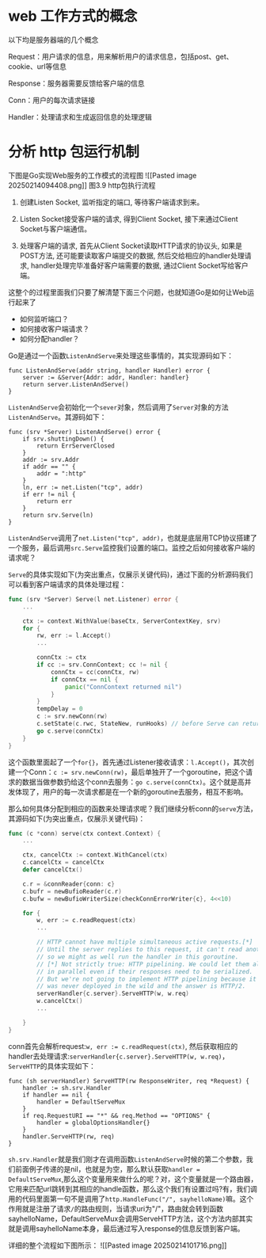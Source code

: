 # web 工作方式的概念
以下均是服务器端的几个概念

Request：用户请求的信息，用来解析用户的请求信息，包括post、get、cookie、url等信息

Response：服务器需要反馈给客户端的信息

Conn：用户的每次请求链接

Handler：处理请求和生成返回信息的处理逻辑

# 分析 http 包运行机制
下图是Go实现Web服务的工作模式的流程图
![[Pasted image 20250214094408.png]]
图3.9 http包执行流程

1. 创建Listen Socket, 监听指定的端口, 等待客户端请求到来。
    
2. Listen Socket接受客户端的请求, 得到Client Socket, 接下来通过Client Socket与客户端通信。
    
3. 处理客户端的请求, 首先从Client Socket读取HTTP请求的协议头, 如果是POST方法, 还可能要读取客户端提交的数据, 然后交给相应的handler处理请求, handler处理完毕准备好客户端需要的数据, 通过Client Socket写给客户端。

这整个的过程里面我们只要了解清楚下面三个问题，也就知道Go是如何让Web运行起来了
- 如何监听端口？
- 如何接收客户端请求？
- 如何分配handler？

Go是通过一个函数`ListenAndServe`来处理这些事情的，其实现源码如下：
```
func ListenAndServe(addr string, handler Handler) error {
	server := &Server{Addr: addr, Handler: handler}
	return server.ListenAndServe()
}
```

`ListenAndServe`会初始化一个`sever`对象，然后调用了`Server`对象的方法`ListenAndServe`。其源码如下：
```
func (srv *Server) ListenAndServe() error {
	if srv.shuttingDown() {
		return ErrServerClosed
	}
	addr := srv.Addr
	if addr == "" {
		addr = ":http"
	}
	ln, err := net.Listen("tcp", addr)
	if err != nil {
		return err
	}
	return srv.Serve(ln)
}
```
`ListenAndServe`调用了`net.Listen("tcp", addr)`，也就是底层用TCP协议搭建了一个服务，最后调用`src.Serve`监控我们设置的端口。监控之后如何接收客户端的请求呢？

`Serve`的具体实现如下(为突出重点，仅展示关键代码)，通过下面的分析源码我们可以看到客户端请求的具体处理过程：
```go
func (srv *Server) Serve(l net.Listener) error {
	...

	ctx := context.WithValue(baseCtx, ServerContextKey, srv)
	for {
		rw, err := l.Accept()
		...

		connCtx := ctx
		if cc := srv.ConnContext; cc != nil {
			connCtx = cc(connCtx, rw)
			if connCtx == nil {
				panic("ConnContext returned nil")
			}
		}
		tempDelay = 0
		c := srv.newConn(rw)
		c.setState(c.rwc, StateNew, runHooks) // before Serve can return
		go c.serve(connCtx)
	}
}
```
这个函数里面起了一个`for{}`，首先通过Listener接收请求：`l.Accept()`，其次创建一个Conn：`c := srv.newConn(rw)`，最后单独开了一个goroutine，把这个请求的数据当做参数扔给这个conn去服务：`go c.serve(connCtx)`。这个就是高并发体现了，用户的每一次请求都是在一个新的goroutine去服务，相互不影响。

那么如何具体分配到相应的函数来处理请求呢？我们继续分析conn的`serve`方法，其源码如下(为突出重点，仅展示关键代码)：
```go
func (c *conn) serve(ctx context.Context) {
    ...

	ctx, cancelCtx := context.WithCancel(ctx)
	c.cancelCtx = cancelCtx
	defer cancelCtx()

	c.r = &connReader{conn: c}
	c.bufr = newBufioReader(c.r)
	c.bufw = newBufioWriterSize(checkConnErrorWriter{c}, 4<<10)

	for {
		w, err := c.readRequest(ctx)
        ...

		// HTTP cannot have multiple simultaneous active requests.[*]
		// Until the server replies to this request, it can't read another,
		// so we might as well run the handler in this goroutine.
		// [*] Not strictly true: HTTP pipelining. We could let them all process
		// in parallel even if their responses need to be serialized.
		// But we're not going to implement HTTP pipelining because it
		// was never deployed in the wild and the answer is HTTP/2.
		serverHandler{c.server}.ServeHTTP(w, w.req)
		w.cancelCtx()
        ...

	}
}
```
conn首先会解析request:`w, err := c.readRequest(ctx)`, 然后获取相应的handler去处理请求:`serverHandler{c.server}.ServeHTTP(w, w.req)`，`ServeHTTP`的具体实现如下：
```
func (sh serverHandler) ServeHTTP(rw ResponseWriter, req *Request) {
	handler := sh.srv.Handler
	if handler == nil {
		handler = DefaultServeMux
	}
	if req.RequestURI == "*" && req.Method == "OPTIONS" {
		handler = globalOptionsHandler{}
	}
	handler.ServeHTTP(rw, req)
}
```
`sh.srv.Handler`就是我们刚才在调用函数`ListenAndServe`时候的第二个参数，我们前面例子传递的是nil，也就是为空，那么默认获取`handler = DefaultServeMux`,那么这个变量用来做什么的呢？对，这个变量就是一个路由器，它用来匹配url跳转到其相应的handle函数，那么这个我们有设置过吗?有，我们调用的代码里面第一句不是调用了`http.HandleFunc("/", sayhelloName)`嘛。这个作用就是注册了请求`/`的路由规则，当请求uri为"/"，路由就会转到函数sayhelloName，DefaultServeMux会调用ServeHTTP方法，这个方法内部其实就是调用sayhelloName本身，最后通过写入response的信息反馈到客户端。

详细的整个流程如下图所示：
![[Pasted image 20250214101716.png]]






